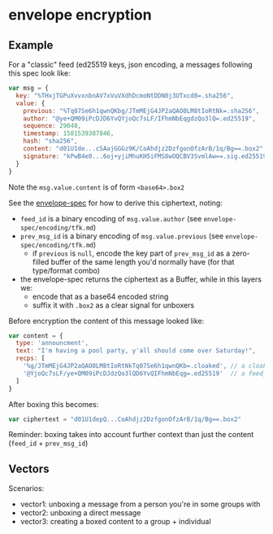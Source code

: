 # envelope encryption

## Example

For a "classic" feed (ed25519 keys, json encoding, a messages following this spec look like:

```js
var msg = {
  key: "%THxjTGPuXvvxnbnAV7xVuVXdhDcmoNtDDN0j3UTxcd8=.sha256",
  value: {
    previous: "%Tq07Se6h1qwnQKbg/JTmMEjG4JP2aQAO0LM8tIoRtNk=.sha256",
    author: "@ye+QM09iPcDJD6YvQYjoQc7sLF/IFhmNbEqgdzQo3lQ=.ed25519",
    sequence: 29048,
    timestamp: 1581539387846,
    hash: "sha256",
    content: "d01U1de...cSAajGGGz9K/CoAhdjz2DzfgonOfzArB/1q/Bg==.box2", // <<<
    signature: "kPwB4e0...6oj+yjiMhuKH5iFMS8wOQCBV3SvmlAw==.sig.ed25519"
  }
}
```

Note the `msg.value.content` is of form `<base64>.box2`

See the [envelope-spec](https://github.com/ssbc/envelope-spec) for how to derive this ciphertext, noting:
- `feed_id` is a binary encoding of `msg.value.author` (see `envelope-spec/encoding/tfk.md`)
- `prev_msg_id` is a binary encoding of `msg.value.previous` (see `envelope-spec/encoding/tfk.md`)
  - if `previous` is `null`, encode the key part of `prev_msg_id` as a zero-filled buffer of the same length you'd normally have (for that type/format combo)
- the envelope-spec returns the ciphertext as a Buffer, while in this layers we:
  - encode that as a base64 encoded string
  - suffix it with `.box2` as a clear signal for unboxers
  
Before encryption the content of this message looked like:

```js
var content = {
  type: 'announcment',
  text: "I'm having a pool party, y'all should come over Saturday!",
  recps: [
    '%g/JTmMEjG4JP2aQAO0LM8tIoRtNkTq07Se6h1qwnQKb=.cloaked', // a cloaked group_id
    '@YjoQc7sLF/ye+QM09iPcDJdzQo3lQD6YvQIFhmNbEqg=.ed25519'  // a feed_id
  ]
}
```

After boxing this becomes:

```js
var ciphertext = "d01U1depQ...CoAhdjz2DzfgonOfzArB/1q/Bg==.box2"
```

Reminder: boxing takes into account further context than just the content (`feed_id` + `prev_msg_id`)

## Vectors

Scenarios:

- vector1: unboxing a message from a person you're in some groups with
- vector2: unboxing a direct message
- vector3: creating a boxed content to a group + individual
